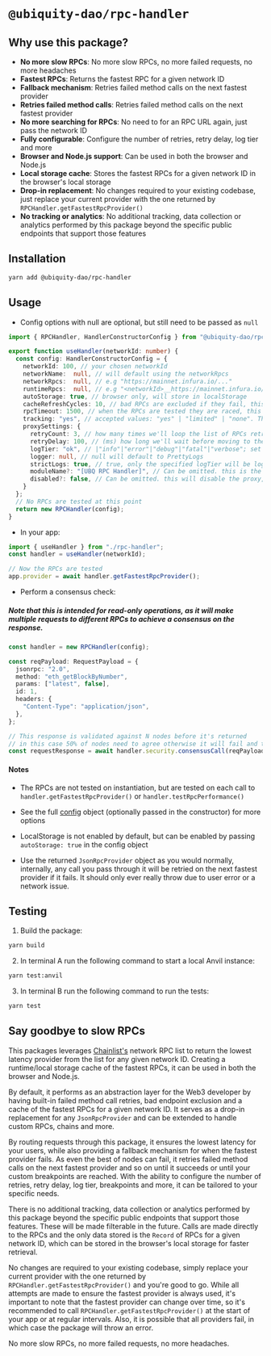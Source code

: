 # `@ubiquity-dao/rpc-handler`

## Why use this package?

- **No more slow RPCs**: No more slow RPCs, no more failed requests, no more headaches
- **Fastest RPCs**: Returns the fastest RPC for a given network ID
- **Fallback mechanism**: Retries failed method calls on the next fastest provider
- **Retries failed method calls**: Retries failed method calls on the next fastest provider
- **No more searching for RPCs**: No need to for an RPC URL again, just pass the network ID
- **Fully configurable**: Configure the number of retries, retry delay, log tier and more
- **Browser and Node.js support**: Can be used in both the browser and Node.js
- **Local storage cache**: Stores the fastest RPCs for a given network ID in the browser's local storage
- **Drop-in replacement**: No changes required to your existing codebase, just replace your current provider with the one returned by `RPCHandler.getFastestRpcProvider()`
- **No tracking or analytics**: No additional tracking, data collection or analytics performed by this package beyond the specific public endpoints that support those features

## Installation

```bash
yarn add @ubiquity-dao/rpc-handler
```

## Usage

- Config options with null are optional, but still need to be passed as `null`

```typescript
import { RPCHandler, HandlerConstructorConfig } from "@ubiquity-dao/rpc-handler/";

export function useHandler(networkId: number) {
  const config: HandlerConstructorConfig = {
    networkId: 100, // your chosen networkId
    networkName:  null, // will default using the networkRpcs
    networkRpcs:  null, // e.g "https://mainnet.infura.io/..."
    runtimeRpcs:  null, // e.g "<networkId>__https://mainnet.infura.io/..." > "1__https://mainnet.infura.io/..."
    autoStorage: true, // browser only, will store in localStorage
    cacheRefreshCycles: 10, // bad RPCs are excluded if they fail, this is how many cycles before they're re-tested
    rpcTimeout: 1500, // when the RPCs are tested they are raced, this is the max time to allow for a response
    tracking: "yes", // accepted values: "yes" | "limited" | "none". This is the data tracking status of the RPC, not this package.
    proxySettings: {
      retryCount: 3, // how many times we'll loop the list of RPCs retrying the request before failing
      retryDelay: 100, // (ms) how long we'll wait before moving to the next RPC, best to keep this low
      logTier: "ok", // |"info"|"error"|"debug"|"fatal"|"verbose"; set to "none" for no logs, null will default to "error", "verbose" will log all
      logger: null, // null will default to PrettyLogs
      strictLogs: true, // true, only the specified logTier will be logged and false all wll be logged.
      moduleName?: "[UBQ RPC Handler]", // Can be omitted. this is the prefix for the logs.
      disabled?: false, // Can be omitted. this will disable the proxy, requiring you to handle retry logic etc yourself.
    }
  };
  // No RPCs are tested at this point
  return new RPCHandler(config);
}
```

- In your app:

```typescript
import { useHandler } from "./rpc-handler";
const handler = useHandler(networkId);

// Now the RPCs are tested
app.provider = await handler.getFastestRpcProvider();
```

- Perform a consensus check:

##### Note that this is intended for read-only operations, as it will make multiple requests to different RPCs to achieve a consensus on the response.

```typescript
const handler = new RPCHandler(config);

const reqPayload: RequestPayload = {
  jsonrpc: "2.0",
  method: "eth_getBlockByNumber",
  params: ["latest", false],
  id: 1,
  headers: {
    "Content-Type": "application/json",
  },
};

// This response is validated against N nodes before it's returned
// in this case 50% of nodes need to agree otherwise it will fail and throw an error
const requestResponse = await handler.security.consensusCall(reqPayload, "0.5");
```

#### Notes

- The RPCs are not tested on instantiation, but are tested on each call to `handler.getFastestRpcProvider()` or `handler.testRpcPerformance()`

- See the full [config](types/handler.ts) object (optionally passed in the constructor) for more options

- LocalStorage is not enabled by default, but can be enabled by passing `autoStorage: true` in the config object

- Use the returned `JsonRpcProvider` object as you would normally, internally, any call you pass through it will be retried on the next fastest provider if it fails. It should only ever really throw due to user error or a network issue.

## Testing

1. Build the package:

```bash
yarn build
```

2. In terminal A run the following command to start a local Anvil instance:

```bash
yarn test:anvil
```

3. In terminal B run the following command to run the tests:

```bash
yarn test
```

## Say goodbye to slow RPCs

This packages leverages [Chainlist's](https://github.com/DefiLlama/chainlist) network RPC list to return the lowest latency provider from the list for any given network ID. Creating a runtime/local storage cache of the fastest RPCs, it can be used in both the browser and Node.js.

By default, it performs as an abstraction layer for the Web3 developer by having built-in failed method call retries,
bad endpoint exclusion and a cache of the fastest RPCs for a given network ID. It serves as a drop-in replacement for any `JsonRpcProvider` and can be extended to handle custom RPCs, chains and more.

By routing requests through this package, it ensures the lowest latency for your users, while also providing a fallback mechanism for when the fastest provider fails. As even the best of nodes can fail, it retries failed method calls on the next fastest provider and so on until it succeeds or until your custom breakpoints are reached. With the ability to configure the number of retries, retry delay, log tier, breakpoints and more, it can be tailored to your specific needs.

There is no additional tracking, data collection or analytics performed by this package beyond the specific public endpoints that support those features. These will be made filterable in the future. Calls are made directly to the RPCs and the only data stored is the `Record` of RPCs for a given network ID, which can be stored in the browser's local storage for faster retrieval.

No changes are required to your existing codebase, simply replace your current provider with the one returned by `RPCHandler.getFastestRpcProvider()` and you're good to go. While all attempts are made to ensure the fastest provider is always used, it's important to note that the fastest provider can change over time, so it's recommended to call `RPCHandler.getFastestRpcProvider()` at the start of your app or at regular intervals. Also, it is possible that all providers fail, in which case the package will throw an error.

No more slow RPCs, no more failed requests, no more headaches.
